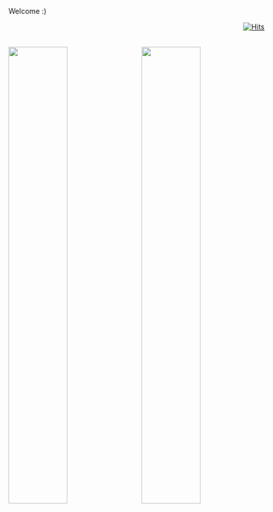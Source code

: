 <div alignt=left>
Welcome :)
</div>

<!--방문자 -->
<div align = right>

[![Hits](https://hits.seeyoufarm.com/api/count/incr/badge.svg?url=https%3A%2F%2Fgithub.com%2Fssj9398&count_bg=%2379C83D&title_bg=%23555555&icon=&icon_color=%23E7E7E7&title=hits&edge_flat=false)](https://hits.seeyoufarm.com)
</div>

<br>

<a href="https://github.com/anuraghazra/github-readme-stats">
<img align="left" width="48%" src="https://github-readme-stats.vercel.app/api?username=icehotchoco1&show_icons=true&theme=dark" />
<img align="right" width="48%" src="https://github-readme-stats.vercel.app/api/top-langs/?username=icehotchoco1&layout=compact&theme=dark" />
</a>
